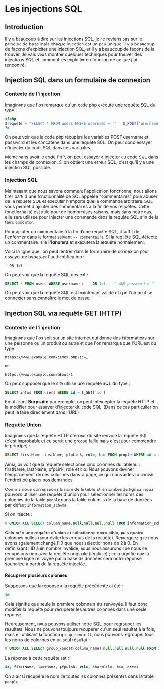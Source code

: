 # Les injections SQL

## Introduction

Il y a beaucoup à dire sur les injections SQL, je ne reviens pas sur le principe de base mais chaque injection est un peu unique. Il y a beaucoup de façons d'exploiter une injection SQL, et il y a beaucoup de façons de la trouver. Je vais vous montrer quelques techniques pour trouver des injections SQL et comment les exploiter en fonction de ce que j'ai rencontré.

## Injection SQL dans un formulaire de connexion

### Contexte de l'injection

Imaginons que l'on remarque qu'un code php exécute une requête SQL du type :

```php
<?php
$requete = "SELECT * FROM users WHERE username = '" . $_POST['username'] . "' AND password = '" . $_POST['password'] . "'";
?>
```

On peut voir que le code php récupère les variables POST username et password et les concatène dans une requête SQL. On peut donc essayer d'injecter du code SQL dans ces variables.

Même sans avoir le code PHP, on peut essayer d'injecter du code SQL dans les champs de connexion. Si on obtient une erreur SQL, c'est qu'il y a une injection SQL possible. 

### Injection SQL

Maintenant que nous savons comment l'application fonctionne, nous allons tirer parti d'une fonctionnalité de SQL appelée "commentaires" pour abuser de la requête SQL et exécuter n'importe quelle commande arbitraire. SQL vous permet d'ajouter des commentaires à la fin de vos requêtes. Cette fonctionnalité est utile pour de nombreuses raisons, mais dans notre cas, elle sera utilisée pour injecter une commande dans la requête SQL afin de la faire exécuter.

Pour ajouter un commentaire à la fin d'une requête SQL, il suffit de l'enfermer dans le format suivant `-- commentaire`. Si la requête SQL détecte un commentaire, elle **l'ignorera** et exécutera la requête normalement.

Voici la ligne que l'on peut rentrer dans le formulaire de connexion pour essayer de bypasser l'authentification :

```
' OR 1=1 -- 
```

On peut voir que la requête SQL devient :

```sql
SELECT * FROM users WHERE username = '' OR 1=1 -- ' AND password = ''
```

On peut voir que la requête SQL est maintenant valide et que l'on peut se connecter sans connaître le mot de passe.

## Injection SQL via requête GET (HTTP)

### Contexte de l'injection

Imaginons que l'on soit sur un site internet qui donne des informations sur une personne ou un produit ou autre et que l'on remarque que l'URL est du type :

```
https://www.example.com/index.php?id=1

ou 

https://www.example.com/about/1

```
On peut supposer que le site utilise une requête SQL du type :

```sql
SELECT infos FROM users WHERE id = $_GET['id']
```

En utilisant **Burpsuite** par exemple, on peut intercepter la requête HTTP et la modifier pour essayer d'injecter du code SQL. (Dans ce cas particulier on peut le faire directement dans l'URL)

### Requête Union

Imaginons que la requête HTTP d'erreur du site renvoie la requête SQL (c'est improbable et ce serait une grosse faille mais c'est pour comprendre le principe) :

```sql
SELECT firstName, lastName, pfpLink, role, bio FROM people WHERE id = 2
```

Ainsi, on voit que la requête sélectionne cinq colonnes du tableau : firstName, lastName, pfpLink, role et bio. Nous pouvons deviner l'emplacement de ces colonnes dans la page, ce qui nous aidera à choisir l'endroit où placer nos demandes.

Comme nous connaissons le nom de la table et le nombre de lignes, nous pouvons utiliser une requête d'union pour sélectionner les noms des colonnes de la table ```people``` dans la table columns de la base de données par défaut ```information_schema```.

Si on injecte : 
    
```sql
0 UNION ALL SELECT column_name,null,null,null,null FROM information_schema.columns WHERE table_name="people"
```
Cela crée une requête d'union et sélectionne notre cible, puis quatre colonnes nulles (pour éviter les erreurs de la requête). Remarquez que nous avons également changé l'ID que nous sélectionnons de 2 à 0. En définissant l'ID à un nombre invalide, nous nous assurons que nous ne récupérons rien avec la requête originale (légitime) ; cela signifie que la première ligne renvoyée par la base de données sera notre réponse souhaitée à partir de la requête injectée.

#### Récupérer plusieurs colonnes 

Supposons que la réponse à la requête précédente ai été :
    
```sql  
id
```
Cela signifie que seule la première colonne a été renvoyée. Il faut donc modifier la requête pour récupérer les autres colonnes dans une seule réponse. 

Heureusement, nous pouvons utiliser notre SQLi pour regrouper les résultats. Nous ne pouvons toujours récupérer qu'un seul résultat à la fois, mais en utilisant la fonction `group_concat()`, nous pouvons regrouper tous les noms de colonnes en un seul résultat :
    
```sql
0 UNION ALL SELECT group_concat(column_name),null,null,null,null FROM information_schema.columns WHERE table_name="people"
```

La réponse à cette requête est :
    
```sql
id, firstName, lastName, pfpLink, role, shortRole, bio, notes
```
On a ainsi récupéré le nom de toutes les colonnes présentes dans la table ```people```.

